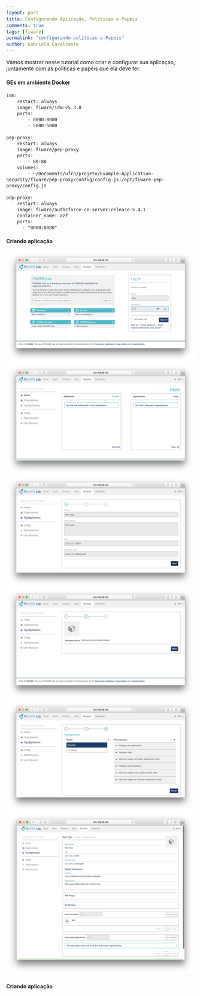 ```yaml
---
layout: post
title: Configurando Aplicação, Políticas e Papéis
comments: true
tags: [fiware]
permalink: "configurando-politicas-e-Papeis"
author: Gabriela Cavalcante
---
```


Vamos mostrar nesse tutorial como criar e configurar sua aplicaçao, juntamente com as politicas e papéis que ela deve ter.

#### GEs em ambiente Docker


```
idm:
    restart: always
    image: fiware/idm:v5.3.0
    ports:
        - 8000:8000
        - 5000:5000

pep-proxy:
    restart: always
    image: fiware/pep-proxy
    ports:
        - 80:80
    volumes:
        - ~/Documents/ufrn/projeto/Example-Application-Security/fiware/pep-proxy/config/config.js:/opt/fiware-pep-proxy/config.js

pdp-proxy:
    restart: always
    image: fiware/authzforce-ce-server:release-5.4.1
    container_name: azf
    ports:
      - "8080:8080"
```

#### Criando aplicação

<img src="public/create-app/01.png" />

<img src="public/create-app/02.png" />

<img src="public/create-app/03.png" />

<img src="public/create-app/04.png" />

<img src="public/create-app/05.png" />

<img src="public/create-app/06.png" />


#### Criando aplicação